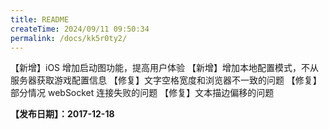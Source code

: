 ```yaml
---
title: README
createTime: 2024/09/11 09:50:34
permalink: /docs/kk5r0ty2/
---
```

【新增】iOS 增加启动图功能，提高用户体验
【新增】增加本地配置模式，不从服务器获取游戏配置信息
【修复】文字空格宽度和浏览器不一致的问题
【修复】部分情况 webSocket 连接失败的问题
【修复】文本描边偏移的问题

**【发布日期】：2017-12-18**